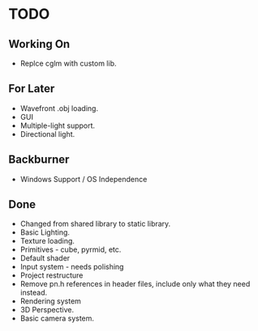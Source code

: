 # TODO

## Working On
* Replce cglm with custom lib.

## For Later
* Wavefront .obj loading.
* GUI
* Multiple-light support.
* Directional light.

## Backburner
* Windows Support / OS Independence

## Done
* Changed from shared library to static library.
* Basic Lighting.
* Texture loading.
* Primitives - cube, pyrmid, etc.
* Default shader
* Input system - needs polishing
* Project restructure
* Remove pn.h references in header files, include only what they need instead.
* Rendering system
* 3D Perspective.
* Basic camera system.